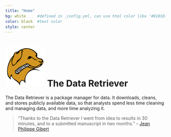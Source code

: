 ```yaml
---
title: "Home"
bg: white     #defined in _config.yml, can use html color like '#010101'
color: black  #text color
style: center
---
```


# ![Data Retriever Logo](img/logo_small.png) The Data Retriever

The Data Retriever is a package manager for data. It downloads, cleans, and
stores publicly available data, so that analysts spend less time cleaning and
managing data, and more time analyzing it.

> “Thanks to the Data Retriever I went from idea to results in 30 minutes, and
> to a submitted manuscript in two months.”
> – [Jean Philippe Gibert](http://jeanpgibert.weebly.com/)
